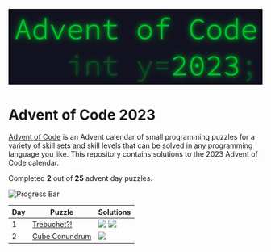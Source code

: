 <p align="center">
    <img alt="Advent of Code 2023 Logo" src="docs/img/logo.png" width=600 />
</p>

# Advent of Code 2023

[Advent of Code](https://adventofcode.com) is an Advent calendar of small programming puzzles for a variety of skill sets and skill levels that can be solved in any programming language you like. This repository contains solutions to the 2023 Advent of Code calendar.

Completed **2** out of **25** advent day puzzles.

![Progress Bar](https://progress-bar.dev/8)

Day | Puzzle | Solutions
--- | --- | ---
1 | [Trebuchet?!](https://adventofcode.com/2023/day/1) | [![](https://img.shields.io/badge/go-00ADD8?style=for-the-badge&logo=go&logoColor=FFFFFF)](Day0x01/go/main.go) [![](https://img.shields.io/badge/rust-000000?style=for-the-badge&logo=rust&logoColor=FFFFFF)](Day0x01/rust/src/main.rs)
2 | [Cube Conundrum](https://adventofcode.com/2023/day/2) | [![](https://img.shields.io/badge/rust-000000?style=for-the-badge&logo=rust&logoColor=FFFFFF)](Day0x02/rust/src/main.rs)
